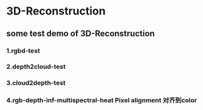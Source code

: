 # 3D-Reconstruction
## some test demo of 3D-Reconstruction

### 1.rgbd-test
### 2.depth2cloud-test
### 3.cloud2depth-test
### 4.rgb-depth-inf-multispectral-heat Pixel alignment  对齐到color
